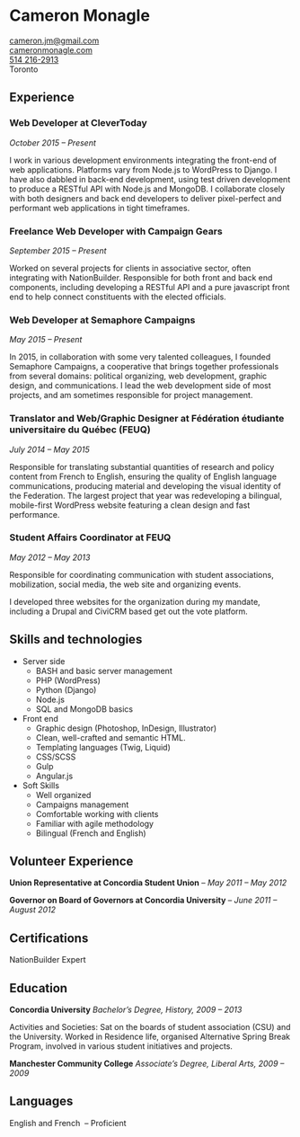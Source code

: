 # Cameron Monagle
[cameron.jm@gmail.com](cameron.jm@gmail.com)  
[cameronmonagle.com](http://cameronmonagle.com)  
[514 216-2913](tel:+15142162913)  
Toronto

## Experience

### Web Developer at CleverToday
 _October 2015 &#8211; Present_

I work in various development environments integrating the front-end of web applications. Platforms vary from Node.js to WordPress to Django. I have also dabbled in back-end development, using test driven development to produce a RESTful API with Node.js and MongoDB. I collaborate closely with both designers and back end developers to deliver pixel-perfect and performant web applications in tight timeframes.

### Freelance Web Developer with Campaign Gears
 _September 2015 &#8211; Present_

Worked on several projects for clients in associative sector, often integrating with NationBuilder. Responsible for both front and back end components, including developing a RESTful API and a pure javascript front end to help connect constituents with the elected officials.

### Web Developer at Semaphore Campaigns
 _May 2015 &#8211; Present_

In 2015, in collaboration with some very talented colleagues, I founded Semaphore Campaigns, a cooperative that brings together professionals from several domains: political organizing, web development, graphic design, and communications. I lead the web development side of most projects, and am sometimes responsible for project management.

### Translator and Web/Graphic Designer at Fédération étudiante universitaire du Québec (FEUQ)
_July 2014 &#8211; May 2015_

Responsible for translating substantial quantities of research and policy content from French to English, ensuring the quality of English language communications, producing material and developing the visual identity of the Federation. The largest project that year was redeveloping a bilingual, mobile-first WordPress website featuring a clean design and fast performance.

### Student Affairs Coordinator at FEUQ
_May 2012 &#8211; May 2013_

Responsible for coordinating communication with student associations, mobilization, social media, the web site and organizing events.

I developed three websites for the organization during my mandate, including a Drupal and CiviCRM based get out the vote platform.

## Skills and technologies

* Server side
    * BASH and basic server management
    * PHP (WordPress)
    * Python (Django)
    * Node.js
    * SQL and MongoDB basics
* Front end
    * Graphic design (Photoshop, InDesign, Illustrator)
    * Clean, well-crafted and semantic HTML.
    * Templating languages (Twig, Liquid)
    * CSS/SCSS
    * Gulp
    * Angular.js
* Soft Skills
    * Well organized
    * Campaigns management
    * Comfortable working with clients
    * Familiar with agile methodology
    * Bilingual (French and English)

## Volunteer Experience

**Union Representative at Concordia Student Union** &#8211; _May 2011 &#8211; May 2012_

**Governor on Board of Governors at Concordia University** &#8211; _June 2011 &#8211; August 2012_

## Certifications

NationBuilder Expert

## Education

**Concordia University**
_Bachelor&#8217;s Degree, History, 2009 &#8211; 2013_

Activities and Societies: Sat on the boards of student association (CSU) and the University. Worked in Residence life, organised Alternative Spring Break Program, involved in various student initiatives and projects.

**Manchester Community College**
_Associate&#8217;s Degree, Liberal Arts, 2009 &#8211; 2009_

## Languages

English and French  &#8211; Proficient
